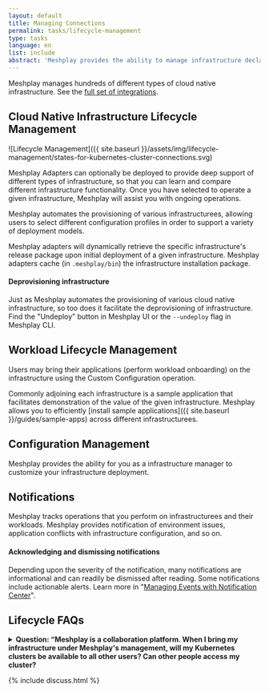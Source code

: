 ```yaml
---
layout: default
title: Managing Connections
permalink: tasks/lifecycle-management
type: tasks
language: en
list: include
abstract: 'Meshplay provides the ability to manage infrastructure declaratively, visually, and collaboratively.'
---
```


<a name="lifecycle-management"></a>

Meshplay manages hundreds of different types of cloud native infrastructure. See the [full set of integrations](/integrations).


## Cloud Native Infrastructure Lifecycle Management

![Lifecycle Management]({{ site.baseurl }}/assets/img/lifecycle-management/states-for-kubernetes-cluster-connections.svg)

Meshplay Adapters can optionally be deployed to provide deep support of different types of infrastructure, so that you can learn and compare different infrastructure functionality. Once you have selected to operate a given infrastructure, Meshplay will assist you with ongoing operations.

Meshplay automates the provisioning of various infrastructurees, allowing users to select different configuration profiles in order to support a variety of deployment models.

Meshplay adapters will dynamically retrieve the specific infrastructure's release package upon initial deployment of a given infrastructure. Meshplay adapters cache (in `.meshplay/bin`) the infrastructure installation package.

#### Deprovisioning infrastructure

Just as Meshplay automates the provisioning of various cloud native infrastructure, so too does it facilitate the deprovisioning of infrastructure. Find the "Undeploy" button in Meshplay UI or the `--undeploy` flag in Meshplay CLI.

## Workload Lifecycle Management

Users may bring their applications (perform workload onboarding) on the infrastructure using the Custom Configuration operation.

Commonly adjoining each infrastructure is a sample application that facilitates demonstration of the value of the given infrastructure. Meshplay allows you to efficiently [install sample applications]({{ site.baseurl }}/guides/sample-apps) across different infrastructurees.

## Configuration Management

Meshplay provides the ability for you as a infrastructure manager to customize your infrastructure deployment.

## Notifications

Meshplay tracks operations that you perform on infrastructurees and their workloads. Meshplay provides notification of environment issues, application conflicts with infrastructure configuration, and so on.

#### Acknowledging and dismissing notifications

Depending upon the severity of the notification, many notifications are informational and can readily be dismissed after reading. Some notifications include actionable alerts. Learn more in "[Managing Events with Notification Center]({{site.baseurl}}/guides/events-management)".

## Lifecycle FAQs

<details>
<summary>
<strong>Question: “Meshplay is a collaboration platform. When I bring my infrastructure under Meshplay's management, will my Kubernetes clusters be available to all other users? Can other people access my cluster?</strong>
</summary><strong>Answer:</strong> <p>Yes, they can, <i>IF</i> you explicitly allow them to do so. It's important to understand the following controls and system behavior:</p>
<p><b>1. Ownership:</b> Every connection to a Kubernetes cluster is created by and owned by the individual that provided the Kubernetes context. That individual may elect to share the connection with others on their team (if you have invited anyone to your team(s)).</p>
<p><b>2. Permission:</b> If you do grant other team members access, you do so by creating an environment, assigning that Kubernetes connection to the environment, then creating a workspace and assigning that environment to the workspace. Users of any of your teams to which you have shared access to the workspace will then have permission to access the cluster.</p>
<p><b>3. Connectivity:</b> those individuals will have to be afforded network connectivity to that cluster (in whatever fashion you deem appropriate). Grossly, there are two ways in which this can occur:</p>
<p>3.a) The other user runs their own copy of Meshplay (or signs into a shared instance like the Playground) and will see the connection as being available when they sign in. Their Meshplay Server will need to be able to reach your Kube API over the network. How that is done can be any number of ways and is left unto your own devices.</p>
<p>3.b.) The other user signs into your Meshplay Server instance, which has network access to your Kubernetes cluster. In order for the other user to sign into your Meshplay Server, you would have to expose it to the Internet or VPN or… one of the many other ways to all them access to your Meshplay Server.</p>
<p>So, in short, yes, you can share access to your Kubernetes cluster with other users, but you have to explicitly grant them access to do so. For more information please visit <a href="/project/contributing/meshplay-windows">Remote Provider Permissions</a>.</p>
</details>

{% include discuss.html %}